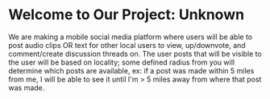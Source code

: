 # Welcome to Our Project: Unknown

We are making a mobile social media platform where users will be able to post audio clips OR text for other local users to view, up/downvote, and comment/create discussion threads on. The user posts that will be visible to the user will be based on locality; some defined radius from you will determine which posts are available, ex: if a post was made within 5 miles from me, I will be able to see it until I'm > 5 miles away from where that post was made.
